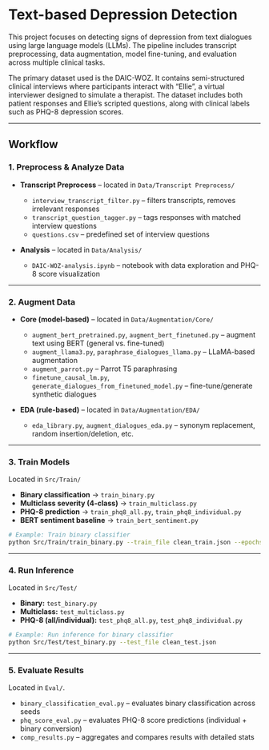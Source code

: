 # Text-based Depression Detection

This project focuses on detecting signs of depression from text dialogues using large language models (LLMs). The pipeline includes transcript preprocessing, data augmentation, model fine-tuning, and evaluation across multiple clinical tasks.

The primary dataset used is the DAIC-WOZ. It contains semi-structured clinical interviews where participants interact with “Ellie”, a virtual interviewer designed to simulate a therapist. The dataset includes both patient responses and Ellie’s scripted questions, along with clinical labels such as PHQ-8 depression scores.

---

## Workflow

### 1. Preprocess & Analyze Data

* **Transcript Preprocess** – located in `Data/Transcript Preprocess/`

  * `interview_transcript_filter.py` – filters transcripts, removes irrelevant responses
  * `transcript_question_tagger.py` – tags responses with matched interview questions
  * `questions.csv` – predefined set of interview questions

* **Analysis** – located in `Data/Analysis/`

  * `DAIC-WOZ-analysis.ipynb` – notebook with data exploration and PHQ-8 score visualization

---

### 2. Augment Data

* **Core (model-based)** – located in `Data/Augmentation/Core/`

  * `augment_bert_pretrained.py`, `augment_bert_finetuned.py` – augment text using BERT (general vs. fine-tuned)
  * `augment_llama3.py`, `paraphrase_dialogues_llama.py` – LLaMA-based augmentation
  * `augment_parrot.py` – Parrot T5 paraphrasing
  * `finetune_causal_lm.py`, `generate_dialogues_from_finetuned_model.py` – fine-tune/generate synthetic dialogues

* **EDA (rule-based)** – located in `Data/Augmentation/EDA/`

  * `eda_library.py`, `augment_dialogues_eda.py` – synonym replacement, random insertion/deletion, etc.

---

### 3. Train Models

Located in `Src/Train/`

* **Binary classification** → `train_binary.py`
* **Multiclass severity (4-class)** → `train_multiclass.py`
* **PHQ-8 prediction** → `train_phq8_all.py`, `train_phq8_individual.py`
* **BERT sentiment baseline** → `train_bert_sentiment.py`

```bash
# Example: Train binary classifier
python Src/Train/train_binary.py --train_file clean_train.json --epochs 5
```

---

### 4. Run Inference

Located in `Src/Test/`

* **Binary:** `test_binary.py`
* **Multiclass:** `test_multiclass.py`
* **PHQ-8 (all/individual):** `test_phq8_all.py`, `test_phq8_individual.py`

```bash
# Example: Run inference for binary classifier
python Src/Test/test_binary.py --test_file clean_test.json
```

---

### 5. Evaluate Results

Located in `Eval/`.
* `binary_classification_eval.py` – evaluates binary classification across seeds
* `phq_score_eval.py` – evaluates PHQ-8 score predictions (individual + binary conversion)
* `comp_results.py` – aggregates and compares results with detailed stats
